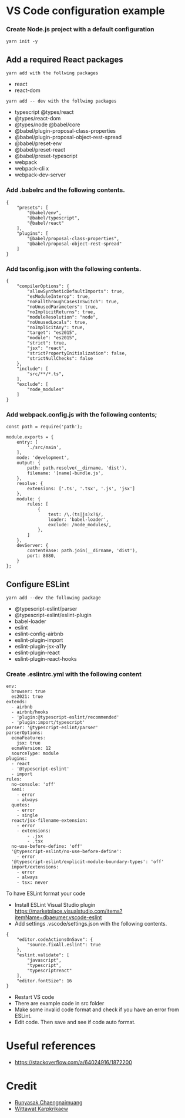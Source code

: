 # VS Code configuration example

### Create Node.js project with a default configuration
```
yarn init -y
```

## Add a required React packages
```
yarn add with the follwing packages
```
- react 
- react-dom 

```
yarn add -- dev with the follwing packages
```

- typescript @types/react 
- @types/react-dom 
- @types/node @babel/core 
- @babel/plugin-proposal-class-properties 
- @babel/plugin-proposal-object-rest-spread 
- @babel/preset-env 
- @babel/preset-react 
- @babel/preset-typescript 
- webpack 
- webpack-cli x
- webpack-dev-server

### Add .babelrc and the following contents.

```
{
    "presets": [
        "@babel/env",
        "@babel/typescript",
        "@babel/react"
    ],
    "plugins": [
        "@babel/proposal-class-properties",
        "@babel/proposal-object-rest-spread"
    ]
}
```

### Add tsconfig.json with the following contents.

```
{
    "compilerOptions": {
        "allowSyntheticDefaultImports": true,
        "esModuleInterop": true,
        "noFallthroughCasesInSwitch": true,
        "noUnusedParameters": true,
        "noImplicitReturns": true,
        "moduleResolution": "node",
        "noUnusedLocals": true,
        "noImplicitAny": true,
        "target": "es2015",
        "module": "es2015",
        "strict": true,
        "jsx": "react",
        "strictPropertyInitialization": false,
        "strictNullChecks": false
    },
    "include": [
        "src/**/*.ts",
    ],
    "exclude": [
        "node_modules"
    ]
}
```

### Add webpack.config.js with the following contents;
```
const path = require('path');

module.exports = {
    entry: [
        './src/main',
    ],
    mode: 'development',
    output: {
        path: path.resolve(__dirname, 'dist'),
        filename: '[name]-bundle.js',
    },
    resolve: {
        extensions: ['.ts', '.tsx', '.js', 'jsx']
    },
    module: {
        rules: [
            {
                test: /\.(ts|js)x?$/,
                loader: 'babel-loader',
                exclude: /node_modules/,
            },
        ]
    },
    devServer: {
        contentBase: path.join(__dirname, 'dist'),
        port: 8080,
    }
};
```

## Configure ESLint

```
yarn add --dev the following package
```

- @typescript-eslint/parser
- @typescript-eslint/eslint-plugin
- babel-loader
- eslint
- eslint-config-airbnb
- eslint-plugin-import
- eslint-plugin-jsx-a11y
- eslint-plugin-react
- eslint-plugin-react-hooks

### Create .eslintrc.yml with the following content
```
env:
  browser: true
  es2021: true
extends:
  - airbnb
  - airbnb/hooks
  - 'plugin:@typescript-eslint/recommended'
  - 'plugin:import/typescript'
parser: '@typescript-eslint/parser'
parserOptions:
  ecmaFeatures:
    jsx: true
  ecmaVersion: 12
  sourceType: module
plugins:
  - react
  - '@typescript-eslint'
  - import
rules:
  no-console: 'off'
  semi:
    - error
    - always
  quotes:
    - error
    - single
  react/jsx-filename-extension:
    - error
    - extensions:
        - .jsx
        - .tsx
  no-use-before-define: 'off'
  '@typescript-eslint/no-use-before-define':
    - error
  '@typescript-eslint/explicit-module-boundary-types': 'off'
  import/extensions:
    - error
    - always
    - tsx: never

```

To have ESLint format your code
- Install ESLint Visual Studio plugin https://marketplace.visualstudio.com/items?itemName=dbaeumer.vscode-eslint
- Add settings .vscode/settings.json with the following contents.
```
{
    "editor.codeActionsOnSave": {
        "source.fixAll.eslint": true
    },
    "eslint.validate": [
        "javascript",
        "typescript",
        "typescriptreact"
    ],
    "editor.fontSize": 16
}
```
- Restart VS code
- There are example code in src folder
- Make some invalid code format and check if you have an error from ESLint.
- Edit code. Then save and see if code auto format. 

# Useful references
- https://stackoverflow.com/a/64024916/1872200

# Credit 
- [Runyasak Chaengnaimuang](https://github.com/runyasak)
- [Wittawat Karpkrikaew](https://github.com/ponggun)

